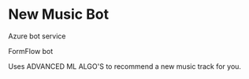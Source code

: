 # New Music Bot

Azure bot service

FormFlow bot

Uses ADVANCED ML ALGO'S to recommend a new music track for you.
